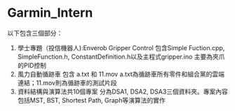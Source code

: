 # Garmin_Intern
以下包含三個部分：
1. 學士專題（投信機器人):Enverob Gripper Control
   包含Simple Fuction.cpp, SimpleFunction.h, ConstantDefinition.h以及主程式gripper.ino
   主要為夾爪的PID控制
2. 風力自動循跡車
   包含 a.txt 和 11.mov
   a.txt為循跡車所有零件和組合黨的雲端連結；11.mov則為循跡車的測試片段
3. 資料結構與演算法共10個專案
   分為DSA1, DSA2, DSA3三個資料夾。專案內容包括MST, BST, Shortest Path, Graph等演算法的實作
